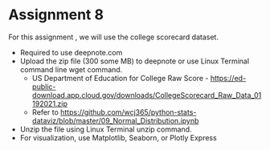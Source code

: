 # **Assignment 8**
For this assignment , we will use the college scorecard dataset.<br>
- Required to use deepnote.com
- Upload the zip file (300 some MB) to deepnote or use Linux Terminal command line wget command. 
  - US Department of Education for College Raw Score - https://ed-public-download.app.cloud.gov/downloads/CollegeScorecard_Raw_Data_01192021.zip
  - Refer to https://github.com/wcj365/python-stats-dataviz/blob/master/09_Normal_Distribution.ipynb 
- Unzip the file using Linux Terminal unzip command.
- For visualization, use Matplotlib, Seaborn, or Plotly Express
